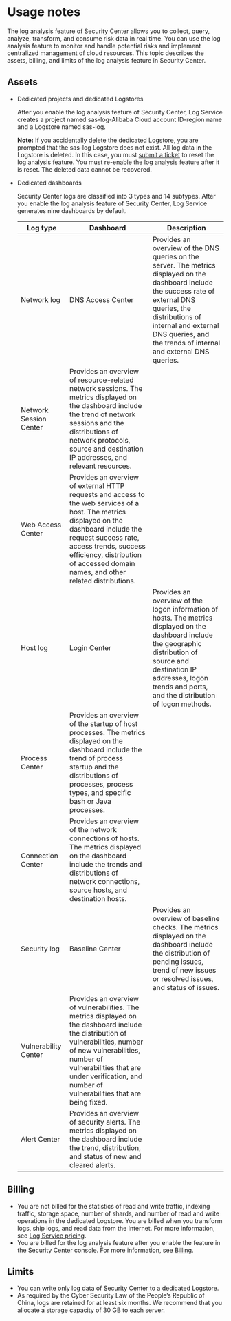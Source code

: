 # Usage notes

The log analysis feature of Security Center allows you to collect, query, analyze, transform, and consume risk data in real time. You can use the log analysis feature to monitor and handle potential risks and implement centralized management of cloud resources. This topic describes the assets, billing, and limits of the log analysis feature in Security Center.

## Assets

-   Dedicated projects and dedicated Logstores

    After you enable the log analysis feature of Security Center, Log Service creates a project named sas-log-Alibaba Cloud account ID-region name and a Logstore named sas-log.

    **Note:** If you accidentally delete the dedicated Logstore, you are prompted that the sas-log Logstore does not exist. All log data in the Logstore is deleted. In this case, you must [submit a ticket](https://workorder-intl.console.aliyun.com/console.htm?spm=a2796.7919406.0.dcontactus3.676a2d23RjosdV#/ticket/add/?productId=1210) to reset the log analysis feature. You must re-enable the log analysis feature after it is reset. The deleted data cannot be recovered.

-   Dedicated dashboards

    Security Center logs are classified into 3 types and 14 subtypes. After you enable the log analysis feature of Security Center, Log Service generates nine dashboards by default.

    |Log type|Dashboard|Description|
    |--------|---------|-----------|
    |Network log|DNS Access Center|Provides an overview of the DNS queries on the server. The metrics displayed on the dashboard include the success rate of external DNS queries, the distributions of internal and external DNS queries, and the trends of internal and external DNS queries.|
    |Network Session Center|Provides an overview of resource-related network sessions. The metrics displayed on the dashboard include the trend of network sessions and the distributions of network protocols, source and destination IP addresses, and relevant resources.|
    |Web Access Center|Provides an overview of external HTTP requests and access to the web services of a host. The metrics displayed on the dashboard include the request success rate, access trends, success efficiency, distribution of accessed domain names, and other related distributions.|
    |Host log|Login Center|Provides an overview of the logon information of hosts. The metrics displayed on the dashboard include the geographic distribution of source and destination IP addresses, logon trends and ports, and the distribution of logon methods.|
    |Process Center|Provides an overview of the startup of host processes. The metrics displayed on the dashboard include the trend of process startup and the distributions of processes, process types, and specific bash or Java processes.|
    |Connection Center|Provides an overview of the network connections of hosts. The metrics displayed on the dashboard include the trends and distributions of network connections, source hosts, and destination hosts.|
    |Security log|Baseline Center|Provides an overview of baseline checks. The metrics displayed on the dashboard include the distribution of pending issues, trend of new issues or resolved issues, and status of issues.|
    |Vulnerability Center|Provides an overview of vulnerabilities. The metrics displayed on the dashboard include the distribution of vulnerabilities, number of new vulnerabilities, number of vulnerabilities that are under verification, and number of vulnerabilities that are being fixed.|
    |Alert Center|Provides an overview of security alerts. The metrics displayed on the dashboard include the trend, distribution, and status of new and cleared alerts.|


## Billing

-   You are not billed for the statistics of read and write traffic, indexing traffic, storage space, number of shards, and number of read and write operations in the dedicated Logstore. You are billed when you transform logs, ship logs, and read data from the Internet. For more information, see [Log Service pricing](https://www.alibabacloud.com/product/log-service/pricing?spm=a3c0i.139163.9288850920.1.7690637avzyiqo).
-   You are billed for the log analysis feature after you enable the feature in the Security Center console. For more information, see [Billing](/intl.en-US/Pricing/Billing.md).

## Limits

-   You can write only log data of Security Center to a dedicated Logstore.
-   As required by the Cyber Security Law of the People’s Republic of China, logs are retained for at least six months. We recommend that you allocate a storage capacity of 30 GB to each server.


